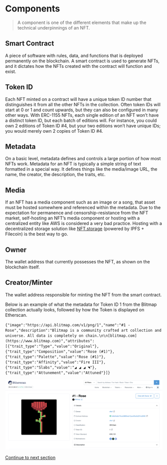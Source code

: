 # Components

> A component is one of the different elements that make up the technical underpinnings of an NFT.

## Smart Contract
A piece of software with rules, data, and functions that is deployed permanently on the blockchain. A smart contract is used to generate NFTs, and it dictates how the NFTs created with the contract will function and exist.

## Token ID
Each NFT minted on a contract will have a unique token ID number that distinguishes it from all the other NFTs in the collection. Often token IDs will start at 0 or 1 and count upwards, but they can also be configured in many other ways. With ERC-1155 NFTs, each single edition of an NFT won’t have a distinct token ID, but each batch of editions will. For instance, you could own 2 editions of Token ID #4, but your two editions won’t have unique IDs; you would merely own 2 copies of Token ID #4.

## Metadata
On a basic level, metadata defines and controls a large portion of how most NFTs work. Metadata for an NFT is typically a simple string of text formatted in a special way. It defines things like the media/image URL, the name, the creator, the description, the traits, etc. 

## Media
If an NFT has a media component such as an image or a song, that asset must be hosted somewhere and referenced within the metadata. Due to the expectation for permanence and censorship-resistance from the NFT market, self-hosting an NFT’s media component or hosting with a centralized entity like AWS is considered a very bad practice. Hosting with a decentralized storage solution like [NFT.storage](http://NFT.storage) (powered by IPFS + Filecoin) is the best way to go.

## Owner
The wallet address that currently possesses the NFT, as shown on the blockchain itself.

## Creator/Minter
The wallet address responsible for minting the NFT from the smart contract.

Below is an example of what the metadata for Token ID 1 from the Blitmap collection actually looks, followed by how the Token is displayed on Etherscan.

`{"image":"https://api.blitmap.com/v1/png/1","name":"#1 - Rose","description":"Blitmap is a community crafted art collection and universe. All data is completely on chain.\n\n[blitmap.com](https://www.blitmap.com)","attributes":[{"trait_type":"Type","value":"Original"},{"trait_type":"Composition","value":"Rose (#1)"},{"trait_type":"Palette","value":"Rose (#1)"},{"trait_type":"Affinity","value":"Fire III"},{"trait_type":"Slabs","value":"◢ ◢ ◢ ◥"},{"trait_type":"Attunement","value":"Attuned"}]}`

![Blitmap Rose Metadata](/docs/images/encyclopedia/rose.png)

[Continue to next section](/encyclopedia/part-2/choosing-a-standard)
